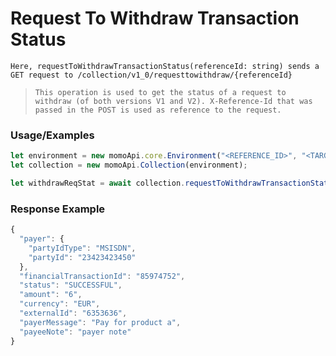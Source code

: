 # Request To Withdraw Transaction Status

`Here, requestToWithdrawTransactionStatus(referenceId: string) sends a GET request to /collection/v1_0/requesttowithdraw/{referenceId}`

> `This operation is used to get the status of a request to withdraw (of both versions V1 and V2). X-Reference-Id that was passed in the POST is used as reference to the request.`

### Usage/Examples

```ts
let environment = new momoApi.core.Environment("<REFERENCE_ID>", "<TARGET_ENVIRONMENT>", "<CALLBACK_URL>", "<OPTIONS>");
let collection = new momoApi.Collection(environment);

let withdrawReqStat = await collection.requestToWithdrawTransactionStatus("<REQUEST_REFERENCE_ID>");
```

### Response Example

```ts
{
  "payer": {
    "partyIdType": "MSISDN",
    "partyId": "23423423450"
  },
  "financialTransactionId": "85974752",
  "status": "SUCCESSFUL",
  "amount": "6",
  "currency": "EUR",
  "externalId": "6353636",
  "payerMessage": "Pay for product a",
  "payeeNote": "payer note"
}
```